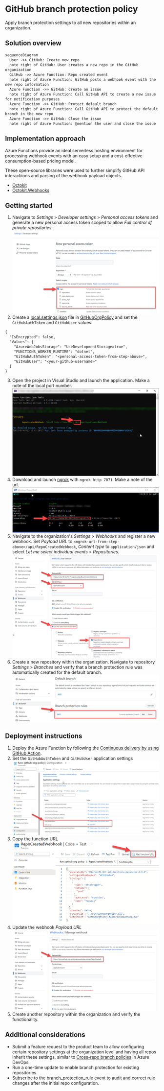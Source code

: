 # GitHub branch protection policy

Apply branch protection settings to all new repositories within an organization.

## Solution overview

```mermaid
sequenceDiagram
  User ->> GitHub: Create new repo
  note right of GitHub: User creates a new repo in the GitHub organization
  GitHub ->> Azure Function: Repo created event
  note right of Azure Function: GitHub posts a webhook event with the new repo information
  Azure Function ->> GitHub: Create an issue
  note right of Azure Function: Call GitHub API to create a new issue for notification purposes
  Azure Function ->> GitHub: Protect default branch
  note right of Azure Function: Call GitHub API to protect the default branch in the new repo
  Azure Function ->> GitHub: Close the issue
  note right of Azure Function: @mention the user and close the issue
```

## Implementation approach

Azure Functions provide an ideal serverless hosting environment for processing webhook events with an easy setup and a cost-effective consumption-based pricing model.

These open-source libraries were used to further simplify GitHub API interactiions and parsing of the webhook payload objects.

- [Octokit](https://github.com/octokit/octokit.net)
- [Octokit.Webhooks](https://github.com/octokit/webhooks.net)

## Getting started

1. Navigate to _Settings_ > _Developer settings_ > _Personal access tokens_ and generate a new personal access token scoped to allow _Full control of private repositories_.
![Personal access token](./docs/GitHub%20personal%20access%20token.jpg)
2. Create a [local.settings.json](https://docs.microsoft.com/en-us/azure/azure-functions/functions-develop-local#local-settings-file) file in [GitHubOrgPolicy](./src/GitHubOrgPolicy) and set the `GitHubAuthToken` and `GitHubUser` values.
```
{
  "IsEncrypted": false,
  "Values": {
    "AzureWebJobsStorage": "UseDevelopmentStorage=true",
    "FUNCTIONS_WORKER_RUNTIME": "dotnet",
    "GitHubAuthToken": "<personal-access-token-from-step-above>",
    "GitHubUser": "<your-github-username>"
  }
}
```
3. Open the project in Visual Studio and launch the application. Make a note of the local port number.
![Azure Function](./docs/Azure%20Function.jpg)
4. Download and launch [ngrok](https://ngrok.com/) with `ngrok http 7071`. Make a note of the url.
![ngrok](./docs/ngrok.jpg)
5. Navigate to the organization's _Settings_ > _Webhooks_ and register a new webhook. Set _Payload URL_ to `<ngrok-url-from-step-above>/api/RepoCreatedWebhook`, _Content type_ to `application/json` and select _Let me select individual events_ > _Repositories_.
![Webhook settings](./docs/GitHub%20webhook%20settings.jpg)
![Webhook events](./docs/GitHub%20webhook%20events.jpg)
6. Create a new repository within the organization. Navigate to repository _Settings_ > _Branches_ and verify that a branch protection rule was automatically created for the default branch.
![Branch protection rules](./docs/GitHub%20branch%20protection%20rules.jpg)

## Deployment instructions

1. Deploy the Azure Function by following the [Continuous delivery by using GitHub Action](https://docs.microsoft.com/en-us/azure/azure-functions/functions-how-to-github-actions).
2. Set the `GitHubAuthToken` and `GitHubUser` application settings
![Application settings](./docs/Azure%20Function%20application%20settings.jpg)
3. Copy the function URL
![Get function URL](./docs/Azure%20Function%20get%20url.jpg)
4. Update the webhook _Payload URL_
![Webhook payload URL](./docs/GitHub%20webhook%20payload%20url.jpg)
5. Create another repository within the organization and verify the functionality.

## Additional considerations

- Submit a feature request to the product team to allow configuring certain repository settings at the organization level and having all repos inherit these settings, similar to [Cross-repo branch policies](https://docs.microsoft.com/en-us/azure/devops/repos/git/repository-settings?view=azure-devops&tabs=browser#cross-repo-branch-policies) in Azure DevOps.
- Run a one-time update to enable branch protection for existing repositories.
- Subscribe to the [branch_protection_rule](https://docs.github.com/en/developers/webhooks-and-events/webhooks/webhook-events-and-payloads#branch_protection_rule) event to audit and correct rule changes after the initial repo configuration.
